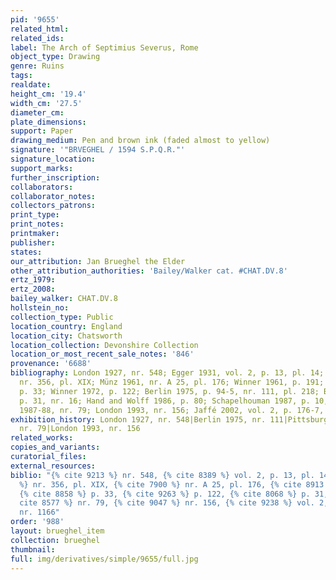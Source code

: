 ```yaml
---
pid: '9655'
related_html: 
related_ids: 
label: The Arch of Septimius Severus, Rome
object_type: Drawing
genre: Ruins
tags: 
realdate: 
height_cm: '19.4'
width_cm: '27.5'
diameter_cm: 
plate_dimensions: 
support: Paper
drawing_medium: Pen and brown ink (faded almost to yellow)
signature: '"BRVEGHEL / 1594 S.P.Q.R."'
signature_location: 
support_marks: 
further_inscription: 
collaborators: 
collaborator_notes: 
collectors_patrons: 
print_type: 
print_notes: 
printmaker: 
publisher: 
states: 
our_attribution: Jan Brueghel the Elder
other_attribution_authorities: 'Bailey/Walker cat. #CHAT.DV.8'
ertz_1979: 
ertz_2008: 
bailey_walker: CHAT.DV.8
hollstein_no: 
collection_type: Public
location_country: England
location_city: Chatsworth
location_collection: Devonshire Collection
location_or_most_recent_sale_notes: '846'
provenance: '6688'
bibliography: London 1927, nr. 548; Egger 1931, vol. 2, p. 13, pl. 14; Lugt 1949,
  nr. 356, pl. XIX; Münz 1961, nr. A 25, pl. 176; Winner 1961, p. 191; Franz 1968-69,
  p. 33; Winner 1972, p. 122; Berlin 1975, p. 94-5, nr. 111, pl. 218; Bedoni 1983,
  p. 31, nr. 16; Hand and Wolff 1986, p. 80; Schapelhouman 1987, p. 10, nr. 4; Pittsburgh
  1987-88, nr. 79; London 1993, nr. 156; Jaffé 2002, vol. 2, p. 176-7, nr. 1166
exhibition_history: London 1927, nr. 548|Berlin 1975, nr. 111|Pittsburgh 1987-88,
  nr. 79|London 1993, nr. 156
related_works: 
copies_and_variants: 
curatorial_files: 
external_resources: 
biblio: "{% cite 9213 %} nr. 548, {% cite 8389 %} vol. 2, p. 13, pl. 14, {% cite 8517
  %} nr. 356, pl. XIX, {% cite 7900 %} nr. A 25, pl. 176, {% cite 8913 %} p. 191,
  {% cite 8858 %} p. 33, {% cite 9263 %} p. 122, {% cite 8068 %} p. 31, nr. 16, {%
  cite 8577 %} nr. 79, {% cite 9047 %} nr. 156, {% cite 9238 %} vol. 2, p. 176-7,
  nr. 1166"
order: '988'
layout: brueghel_item
collection: brueghel
thumbnail: 
full: img/derivatives/simple/9655/full.jpg
---
```

